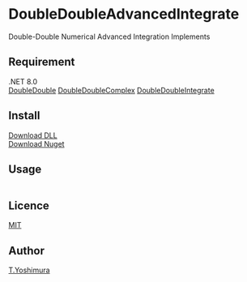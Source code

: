 # DoubleDoubleAdvancedIntegrate
 Double-Double Numerical Advanced Integration Implements 

## Requirement
.NET 8.0  
[DoubleDouble](https://github.com/tk-yoshimura/DoubleDouble)
[DoubleDoubleComplex](https://github.com/tk-yoshimura/DoubleDoubleComplex)
[DoubleDoubleIntegrate](https://github.com/tk-yoshimura/DoubleDoubleIntegrate)

## Install

[Download DLL](https://github.com/tk-yoshimura/DoubleDoubleAdvancedIntegrate/releases)  
[Download Nuget](https://www.nuget.org/packages/tyoshimura.doubledouble.advancedintegrate/)  

## Usage
```csharp
```

## Licence
[MIT](https://github.com/tk-yoshimura/DoubleDoubleAdvancedIntegrate/blob/main/LICENSE)

## Author

[T.Yoshimura](https://github.com/tk-yoshimura)
